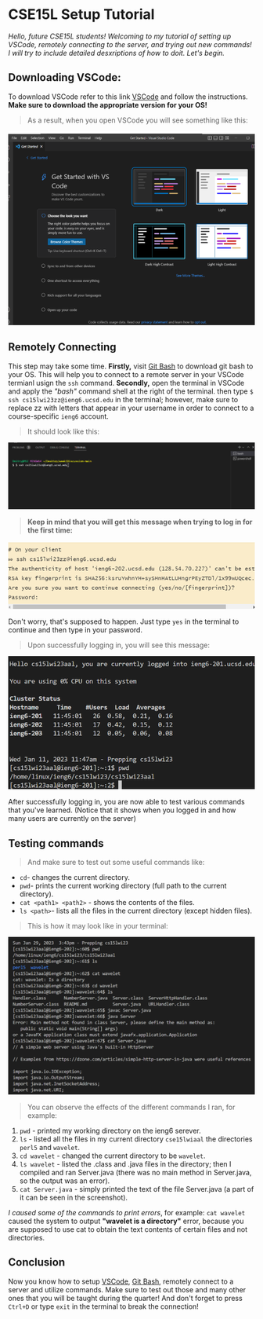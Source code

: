 # CSE15L Setup Tutorial
*Hello, future CSE15L students! Welcoming to my tutorial of setting up VSCode, remotely connecting to the server, and trying out new commands! I will try to include detailed desxriptions of how to doit. Let's begin.*
## Downloading VSCode:
To download VSCode refer to this link [VSCode](https://code.visualstudio.com/) and follow the instructions. **Make sure to download the appropriate version for your OS!**
>As a result, when you open VSCode you will see something like this:

![Image1](VSCode1stPage.png)
## Remotely Connecting
This step may take some time. **Firstly,** visit [Git Bash](https://gitforwindows.org/) to download git bash to your OS. This will help you to connect to a remote server in your VSCode termianl usign the `ssh` command. **Secondly,** open the terminal in VSCode and apply  the _"bash"_ command shell at the right of the terminal. then type `$ ssh cs15lwi23zz@ieng6.ucsd.edu` in the terminal; however, make sure to replace zz with letters that appear in your username in order to connect to a course-specific `ieng6` account.
>It should look like this:

![Image2](VSCodeTerminalSSH.png)
>**Keep in mind that you will get this message when trying to log in for the first time:**

![Image3](TheAuthenticity.png)

Don't worry, that's supposed to happen. Just type `yes` in the terminal to continue and then type in your password.
>Upon successfully logging in, you will see this message:

![Image4](SetupTutorialpt4.png)

After successfully logging in, you are now able to test various commands that you've learned. (Notice that it shows when you logged in and how many users are currently on the server)
## Testing commands
>And make sure to test out some useful commands like:
- `cd`- changes the current directory.
- `pwd`- prints the current working directory (full path to the current directory).
- `cat <path1> <path2>` - shows the contents of the files.
- `ls <path>`- lists all the files in the current directory (except hidden files).
>This is how it may look like in your terminal:

![Image4](TestCommandsLab1.png)
>You can observe the effects of the different commands I ran, for example:

1. `pwd` - printed my working directory on the ieng6 serever.
2. `ls` - listed all the files in my current directory `cse15lwiaal` the directories `perl5` and `wavelet`.
3. `cd wavelet` - changed the current directory to be `wavelet`.
4. `ls wavelet` - listed the .class and .java files in the directory; then I compiled and ran Server.java (there was no main method in Server.java, so the output was an error).
5. `cat Server.java` - simply printed the text of the file Server.java (a part of it can be seen in the screenshot).

*I caused some of the commands to print errors*, for example: `cat wavelet` caused the system to output **"wavelet is a directory"** error, because you are supposed to use cat to obtain the text contents of certain files and not directories.
## Conclusion
Now you know how to setup [VSCode](https://code.visualstudio.com/), [Git Bash](https://gitforwindows.org/), remotely connect to a server and utilize commands. Make sure to test out those and many other ones that you will be taught during the quarter! And don't forget to press `Ctrl+D` or type `exit` in the terminal to break the connection!
